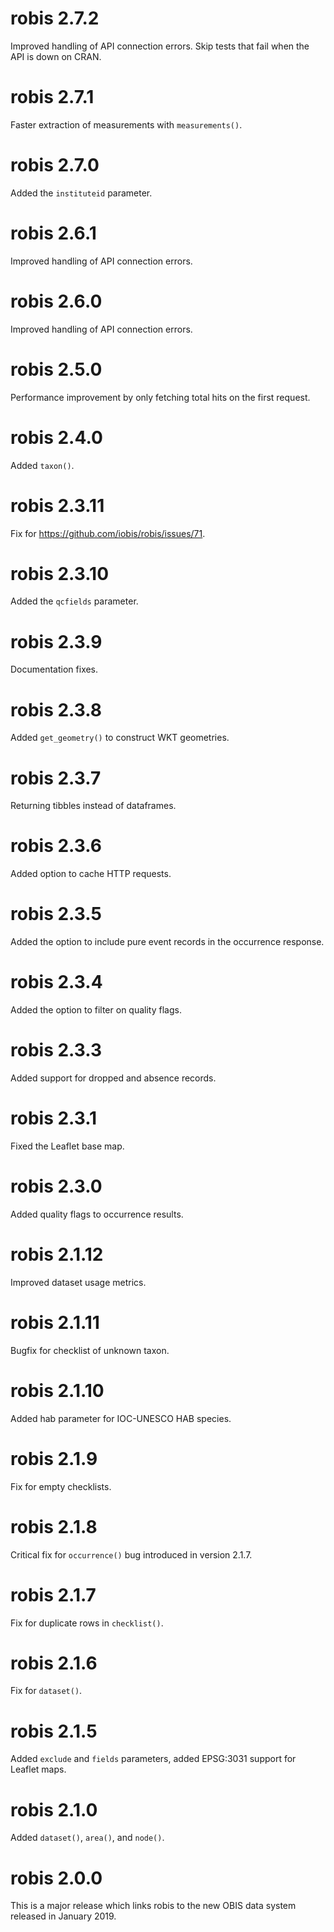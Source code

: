 # robis 2.7.2

Improved handling of API connection errors. Skip tests that fail when the API is down on CRAN.

# robis 2.7.1

Faster extraction of measurements with `measurements()`.

# robis 2.7.0

Added the `instituteid` parameter.

# robis 2.6.1

Improved handling of API connection errors.

# robis 2.6.0

Improved handling of API connection errors.

# robis 2.5.0

Performance improvement by only fetching total hits on the first request.

# robis 2.4.0

Added `taxon()`.

# robis 2.3.11

Fix for https://github.com/iobis/robis/issues/71.

# robis 2.3.10

Added the `qcfields` parameter.

# robis 2.3.9

Documentation fixes.

# robis 2.3.8

Added `get_geometry()` to construct WKT geometries.

# robis 2.3.7

Returning tibbles instead of dataframes.

# robis 2.3.6

Added option to cache HTTP requests.

# robis 2.3.5

Added the option to include pure event records in the occurrence response.

# robis 2.3.4

Added the option to filter on quality flags.

# robis 2.3.3

Added support for dropped and absence records.

# robis 2.3.1

Fixed the Leaflet base map.

# robis 2.3.0

Added quality flags to occurrence results.

# robis 2.1.12

Improved dataset usage metrics.

# robis 2.1.11

Bugfix for checklist of unknown taxon.

# robis 2.1.10

Added hab parameter for IOC-UNESCO HAB species.

# robis 2.1.9

Fix for empty checklists.

# robis 2.1.8

Critical fix for `occurrence()` bug introduced in version 2.1.7.

# robis 2.1.7

Fix for duplicate rows in `checklist()`.

# robis 2.1.6

Fix for `dataset()`.

# robis 2.1.5

Added `exclude` and `fields` parameters, added EPSG:3031 support for Leaflet maps.

# robis 2.1.0

Added `dataset()`, `area()`, and `node()`.

# robis 2.0.0

This is a major release which links robis to the new OBIS data system released in January 2019.
